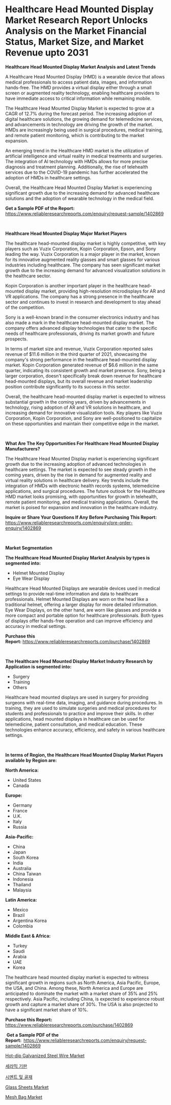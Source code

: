 <p><h1>Healthcare Head Mounted Display Market Research Report Unlocks Analysis on the Market Financial Status, Market Size, and Market Revenue upto 2031</h1></p><p><strong>Healthcare Head Mounted Display Market Analysis and Latest Trends</strong></p>
<p><p>A Healthcare Head Mounted Display (HMD) is a wearable device that allows medical professionals to access patient data, images, and information hands-free. The HMD provides a virtual display either through a small screen or augmented reality technology, enabling healthcare providers to have immediate access to critical information while remaining mobile.</p><p>The Healthcare Head Mounted Display Market is expected to grow at a CAGR of 12.7% during the forecast period. The increasing adoption of digital healthcare solutions, the growing demand for telemedicine services, and advancements in technology are driving the growth of the market. HMDs are increasingly being used in surgical procedures, medical training, and remote patient monitoring, which is contributing to the market expansion.</p><p>An emerging trend in the Healthcare HMD market is the utilization of artificial intelligence and virtual reality in medical treatments and surgeries. The integration of AI technology with HMDs allows for more precise diagnosis and treatment planning. Additionally, the rise of telehealth services due to the COVID-19 pandemic has further accelerated the adoption of HMDs in healthcare settings.</p><p>Overall, the Healthcare Head Mounted Display Market is experiencing significant growth due to the increasing demand for advanced healthcare solutions and the adoption of wearable technology in the medical field.</p></p>
<p><strong>Get a Sample PDF of the Report:&nbsp;</strong> <a href="https://www.reliableresearchreports.com/enquiry/request-sample/1402869">https://www.reliableresearchreports.com/enquiry/request-sample/1402869</a></p>
<p>&nbsp;</p>
<p><strong>Healthcare Head Mounted Display Major Market Players</strong></p>
<p><p>The healthcare head-mounted display market is highly competitive, with key players such as Vuzix Corporation, Kopin Corporation, Epson, and Sony leading the way. Vuzix Corporation is a major player in the market, known for its innovative augmented reality glasses and smart glasses for various industries including healthcare. The company has seen significant market growth due to the increasing demand for advanced visualization solutions in the healthcare sector.</p><p>Kopin Corporation is another important player in the healthcare head-mounted display market, providing high-resolution microdisplays for AR and VR applications. The company has a strong presence in the healthcare sector and continues to invest in research and development to stay ahead of the competition.</p><p>Sony is a well-known brand in the consumer electronics industry and has also made a mark in the healthcare head-mounted display market. The company offers advanced display technologies that cater to the specific needs of healthcare professionals, driving its market growth and future prospects.</p><p>In terms of market size and revenue, Vuzix Corporation reported sales revenue of $11.6 million in the third quarter of 2021, showcasing the company's strong performance in the healthcare head-mounted display market. Kopin Corporation generated revenue of $6.6 million in the same quarter, indicating its consistent growth and market presence. Sony, being a larger corporation, doesn't specifically break down revenue for healthcare head-mounted displays, but its overall revenue and market leadership position contribute significantly to its success in this sector.</p><p>Overall, the healthcare head-mounted display market is expected to witness substantial growth in the coming years, driven by advancements in technology, rising adoption of AR and VR solutions in healthcare, and increasing demand for innovative visualization tools. Key players like Vuzix Corporation, Kopin Corporation, and Sony are well-positioned to capitalize on these opportunities and maintain their competitive edge in the market.</p></p>
<p>&nbsp;</p>
<p><strong>What Are The Key Opportunities For Healthcare Head Mounted Display Manufacturers?</strong></p>
<p><p>The Healthcare Head Mounted Display market is experiencing significant growth due to the increasing adoption of advanced technologies in healthcare settings. The market is expected to see steady growth in the coming years, driven by the rise in demand for augmented reality and virtual reality solutions in healthcare delivery. Key trends include the integration of HMDs with electronic health records systems, telemedicine applications, and surgical procedures. The future outlook for the Healthcare HMD market looks promising, with opportunities for growth in telehealth, remote patient monitoring, and medical training applications. Overall, the market is poised for expansion and innovation in the healthcare industry.</p></p>
<p><strong>Inquire or Share Your Questions If Any Before Purchasing This Report:</strong> <a href="https://www.reliableresearchreports.com/enquiry/pre-order-enquiry/1402869">https://www.reliableresearchreports.com/enquiry/pre-order-enquiry/1402869</a></p>
<p>&nbsp;</p>
<p><strong>Market Segmentation</strong></p>
<p><strong>The Healthcare Head Mounted Display Market Analysis by types is segmented into:</strong></p>
<p><ul><li>Helmet Mounted Display</li><li>Eye Wear Display</li></ul></p>
<p><p>Healthcare Head Mounted Displays are wearable devices used in medical settings to provide real-time information and data to healthcare professionals. Helmet Mounted Displays are worn on the head like a traditional helmet, offering a larger display for more detailed information. Eye Wear Displays, on the other hand, are worn like glasses and provide a more compact and portable option for healthcare professionals. Both types of displays offer hands-free operation and can improve efficiency and accuracy in medical settings.</p></p>
<p><strong>Purchase this Report:&nbsp;</strong><a href="https://www.reliableresearchreports.com/purchase/1402869">https://www.reliableresearchreports.com/purchase/1402869</a></p>
<p>&nbsp;</p>
<p><strong>The Healthcare Head Mounted Display Market Industry Research by Application is segmented into:</strong></p>
<p><ul><li>Surgery</li><li>Training</li><li>Others</li></ul></p>
<p><p>Healthcare head mounted displays are used in surgery for providing surgeons with real-time data, imaging, and guidance during procedures. In training, they are used to simulate surgeries and medical procedures for students and professionals to practice and improve their skills. In other applications, head mounted displays in healthcare can be used for telemedicine, patient consultation, and medical education. These technologies enhance accuracy, efficiency, and safety in various healthcare settings.</p></p>
<p>&nbsp;</p>
<p><strong>In terms of Region, the Healthcare Head Mounted Display Market Players available by Region are:</strong></p>
<p>
    <p> <strong> North America: </strong>
        <ul>
            <li>United States</li>
            <li>Canada</li>
        </ul>
        </p> 
    <p> <strong> Europe: </strong>
        <ul>
            <li>Germany</li>
            <li>France</li>
            <li>U.K.</li>
            <li>Italy</li>
            <li>Russia</li>
        </ul>
        </p> 
    <p> <strong> Asia-Pacific: </strong>
        <ul>
            <li>China</li>
            <li>Japan</li>
            <li>South Korea</li>
            <li>India</li>
            <li>Australia</li>
            <li>China Taiwan</li>
            <li>Indonesia</li>
            <li>Thailand</li>
            <li>Malaysia</li>
        </ul>
        </p> 
    <p> <strong> Latin America: </strong>
        <ul>
            <li>Mexico</li>
            <li>Brazil</li>
            <li>Argentina Korea</li>
            <li>Colombia</li>
        </ul>
        </p> 
    <p> <strong> Middle East & Africa: </strong>
        <ul>
            <li>Turkey</li>
            <li>Saudi</li>
            <li>Arabia</li>
            <li>UAE</li>
            <li>Korea</li>
        </ul>
    </p>
    </p>
<p><p>The healthcare head mounted display market is expected to witness significant growth in regions such as North America, Asia Pacific, Europe, the USA, and China. Among these, North America and Europe are anticipated to dominate the market with a market share of 35% and 25% respectively. Asia Pacific, including China, is expected to experience robust growth and capture a market share of 30%. The USA is also projected to have a significant market share of 10%.</p></p>
<p><strong>Purchase this Report: </strong><a href="https://www.reliableresearchreports.com/purchase/1402869">https://www.reliableresearchreports.com/purchase/1402869</a></p>
<p>&nbsp;<strong>Get a Sample PDF of the Report:&nbsp;&nbsp;</strong><a href="https://www.reliableresearchreports.com/enquiry/request-sample/1402869">https://www.reliableresearchreports.com/enquiry/request-sample/1402869</a></p>
<p><strong></strong></p>
<p><p><a href="https://issuu.com/reportprime-2/docs/hot-dip-galvanized-steel-wire-market-size-2030.ppt">Hot-dip Galvanized Steel Wire Market</a></p><p><a href="https://medium.com/@cypwkevf09498055/%EC%84%B8%EB%9D%BC%EB%AF%B9-%EA%B8%B0%ED%8C%90-%EC%8B%9C%EC%9E%A5-%EC%A0%84%EB%A7%9D-%EC%82%B0%EC%97%85-%EA%B0%9C%EC%9A%94-%EB%B0%8F-%EC%98%88%EC%B8%A1-2024%EB%85%84%EB%B6%80%ED%84%B0-2031%EB%85%84%EA%B9%8C%EC%A7%80-1d89a7401d4e">세라믹 기판</a></p><p><a href="https://medium.com/@cypwkevf09498055/%EC%8B%9C%EB%A9%98%ED%8A%B8-%EB%B0%8F-%EC%B4%9D%EA%B3%84-%EC%8B%9C%EC%9E%A5-%EB%8F%99%ED%96%A5-%EB%B0%8F-%EC%8B%9C%EC%9E%A5-%EB%B6%84%EC%84%9D%EC%9D%80-2024-2031%EB%85%84-%EA%B8%B0%EA%B0%84%EC%9D%84-%EC%98%88%EC%83%81%ED%95%A9%EB%8B%88%EB%8B%A4-0022b10f0dec">시멘트 및 골재</a></p><p><a href="https://view.publitas.com/reportprime-1/glass-sheets-market-size-evaluating-its-market-trends-growth-and-projections-2024-2031/">Glass Sheets Market</a></p><p><a href="https://silk-columnist-571.notion.site/Mesh-Bag-Market-Share-Market-New-Trends-Analysis-Report-By-Type-By-Application-By-End-use-By-Re-475896e021414811b60df4fd8bcb8ec5">Mesh Bag Market</a></p></p>